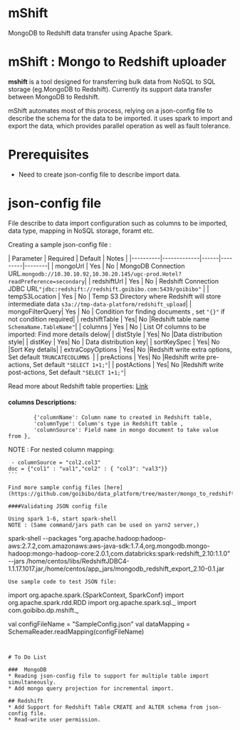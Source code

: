 # mShift
MongoDB to Redshift data transfer using Apache Spark.
# mShift : Mongo to Redshift uploader

**mshift** is a tool designed for transferring bulk data from NoSQL to SQL storage (eg.MongoDB to Redshift).
Currently its support data transfer between MongoDB to Redshift.

mShift automates most of this process, relying on a json-config file to describe the schema for the data to be imported. it uses spark to import and export the data, which provides parallel operation as well as fault tolerance.

# Prerequisites
- Need to create json-config file to describe import data.

# json-config file

File describe to data import configuration such as columns to be imported, data type, mapping in NoSQL storage, foramt etc.

Creating a sample json-config file :


| Parameter   |      Required |  Default | Notes |
|----------|-------------|------|---------|--------|
| mongoUrl 		|  Yes | No | MongoDB Connection URL.`mongodb://10.30.10.92,10.30.20.145/ugc-prod.Hotel?readPreference=secondary`|
| redshiftUrl 	| Yes   | No |	Redshift Connection JDBC URL`"jdbc:redshift://redshift.goibibo.com:5439/goibibo"`	|
| tempS3Location | Yes  |  No |	Temp S3 Directory where Redshift will store intermediate data `s3a://tmp-data-platform/redshift_upload`|
| mongoFilterQuery|  Yes | No |	Condition for finding documents	, set `"{}"` if not condition required|
| redshiftTable |   Yes|  No  |Redshift table name `SchemaName.TableName"`|
| columns | Yes  | No  |	List Of columns to be imported: Find more details delow|
| distStyle |   Yes| No |Data distribution style|
| distKey |   Yes| No  |	Data distribution key|
| sortKeySpec |   Yes| No |Sort Key details|
| extraCopyOptions |   Yes| No  |Redshift write extra options, Set default `TRUNCATECOLUMNS `|
| preActions |   Yes| No  |Redshift write pre-actions, Set default `"SELECT 1+1;"`|
| postActions |   Yes| No |Redshift write post-actions, Set default `"SELECT 1+1;"`|
 
Read more about Redshift table properties: [Link](https://github.com/databricks/spark-redshift/blob/master/README.md)

#### columns Descriptions: 

````
        {'columnName': Column name to created in Redshift table, 
        'columnType': Column's type in Redshift table ,
        'columnSource': Field name in mongo document to take value from },
````
NOTE : For nested column mapping:

````
 - columnSource = "col2.col3"
doc = {"col1" : "val1","col2" : { "col3": "val3"}}
```

Find more sample config files [here](https://github.com/goibibo/data_platform/tree/master/mongo_to_redshift/configs)

####Validating JSON config file

Using spark 1-6, start spark-shell
NOTE : (Same command/jars path can be used on yarn2 server,)

````
spark-shell --packages "org.apache.hadoop:hadoop-aws:2.7.2,com.amazonaws:aws-java-sdk:1.7.4,org.mongodb.mongo-hadoop:mongo-hadoop-core:2.0.1,com.databricks:spark-redshift_2.10:1.1.0" --jars /home/centos/libs/RedshiftJDBC4-1.1.17.1017.jar,/home/centos/app_jars/mongodb_redshift_export_2.10-0.1.jar 

````
Use sample code to test JSON file:

````
import org.apache.spark.{SparkContext, SparkConf}
import org.apache.spark.rdd.RDD
import org.apache.spark.sql._
import com.goibibo.dp.mshift._

val configFileName = "SampleConfig.json"
val dataMapping = SchemaReader.readMapping(configFileName) 
````


# To Do List

###  MongoDB
* Reading json-config file to support for multiple table import simultaneously.
* Add mongo query projection for incremental import.

## Redshift
* Add Support for Redshift Table CREATE and ALTER schema from json-config file.
* Read-write user permission.





